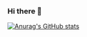 ### Hi there 👋
[![Anurag's GitHub stats](https://github-readme-stats.vercel.app/api?username=LongMenJuZhen)](https://github.com/anuraghazra/github-readme-stats)
<!--
**LongMenJuZhen/LongMenJuZhen** is a ✨ _special_ ✨ repository because its `README.md` (this file) appears on your GitHub profile.

Here are some ideas to get you started:

- 🔭 I’m currently working on ...
- 🌱 I’m currently learning ...
- 👯 I’m looking to collaborate on ...
- 🤔 I’m looking for help with ...
- 💬 Ask me about ...
- 📫 How to reach me: ...
- 😄 Pronouns: ...
- ⚡ Fun fact: ...
-->
